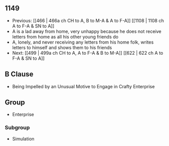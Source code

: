 ## 1149
- Previous: [[466 | 466a ch CH to A, B to M-A &amp; A to F-A]] [[1108 | 1108 ch A to F-A &amp; SN to A]] 
- A is a lad away from home, very unhappy because he does not receive letters from home as all his other young friends do
- A, lonely, and never receiving any letters from his home folk, writes letters to himself and shows them to his friends
- Next: [[499 | 499a ch CH to A, A to F-A &amp; B to M-A]] [[622 | 622 ch A to F-A &amp; SN to A]] 

## B Clause
- Being Impelled by an Unusual Motive to Engage in Crafty Enterprise

## Group
- Enterprise

### Subgroup
- Simulation

